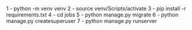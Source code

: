 1 - python -m venv venv
2 - source venv/Scripts/activate
3 - pip install -r requirements.txt
4 - cd jobs
5 - python manage.py migrate
6 - python manage.py createsuperuser
7 - python manage.py runserver